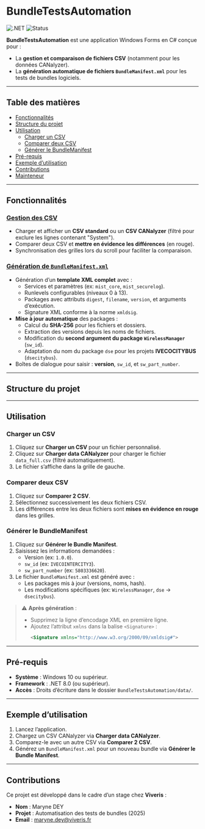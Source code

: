 ﻿# BundleTestsAutomation
![.NET](https://img.shields.io/badge/.NET-8.0-blue)
![Status](https://img.shields.io/badge/status-active-success)

**BundleTestsAutomation** est une application Windows Forms en C# conçue pour :
- La **gestion et comparaison de fichiers CSV** (notamment pour les données CANalyzer).
- La **génération automatique de fichiers `BundleManifest.xml`** pour les tests de bundles logiciels.

---

## Table des matières
- [Fonctionnalités](#fonctionnalités)
- [Structure du projet](#structure-du-projet)
- [Utilisation](#utilisation)
  - [Charger un CSV](#charger-un-csv)
  - [Comparer deux CSV](#comparer-deux-csv)
  - [Générer le BundleManifest](#générer-le-bundlemanifest)
- [Pré-requis](#pré-requis)
- [Exemple d’utilisation](#exemple-dutilisation)
- [Contributions](#contributions)
- [Mainteneur](#mainteneur)

---

## Fonctionnalités

### <ins>Gestion des CSV</ins>
- Charger et afficher un **CSV standard** ou un **CSV CANalyzer** (filtré pour exclure les lignes contenant "System").
- Comparer deux CSV et **mettre en évidence les différences** (en rouge).
- Synchronisation des grilles lors du scroll pour faciliter la comparaison.

### <ins>Génération de `BundleManifest.xml`</ins>
- Génération d’un **template XML complet** avec :
  - Services et paramètres (ex: `mist_core`, `mist_securelog`).
  - Runlevels configurables (niveaux 0 à 13).
  - Packages avec attributs `digest`, `filename`, `version`, et arguments d’exécution.
  - Signature XML conforme à la norme `xmldsig`.
- **Mise à jour automatique** des packages :
  - Calcul du **SHA-256** pour les fichiers et dossiers.
  - Extraction des versions depuis les noms de fichiers.
  - Modification du **second argument du package `WirelessManager`** (`sw_id`).
  - Adaptation du nom du package `dse` pour les projets **IVECOCITYBUS** (`dsecitybus`).
- Boîtes de dialogue pour saisir : **version**, `sw_id`, et `sw_part_number`.

---

## Structure du projet


---

## Utilisation

### Charger un CSV
1. Cliquez sur **Charger un CSV** pour un fichier personnalisé.
2. Cliquez sur **Charger data CANalyzer** pour charger le fichier `data_full.csv` (filtré automatiquement).
3. Le fichier s’affiche dans la grille de gauche.

### Comparer deux CSV
1. Cliquez sur **Comparer 2 CSV**.
2. Sélectionnez successivement les deux fichiers CSV.
3. Les différences entre les deux fichiers sont **mises en évidence en rouge** dans les grilles.

### Générer le BundleManifest
1. Cliquez sur **Générer le Bundle Manifest**.
2. Saisissez les informations demandées :
   - Version (ex: `1.0.0`).
   - `sw_id` (ex: `IVECOINTERCITY3`).
   - `sw_part_number` (ex: `5803336620`).
3. Le fichier `BundleManifest.xml` est généré avec :
   - Les packages mis à jour (versions, noms, hash).
   - Les modifications spécifiques (ex: `WirelessManager`, `dse` → `dsecitybus`).

> ⚠️ **Après génération** :
> - Supprimez la ligne d’encodage XML en première ligne.
> - Ajoutez l’attribut `xmlns` dans la balise `<Signature>` :
>   ```xml
>   <Signature xmlns="http://www.w3.org/2000/09/xmldsig#">
>   ```

---

## Pré-requis
- **Système** : Windows 10 ou supérieur.
- **Framework** : .NET 8.0 (ou supérieur).
- **Accès** : Droits d’écriture dans le dossier `BundleTestsAutomation/data/`.

---

## Exemple d’utilisation
1. Lancez l’application.
2. Chargez un CSV CANalyzer via **Charger data CANalyzer**.
3. Comparez-le avec un autre CSV via **Comparer 2 CSV**.
4. Générez un `BundleManifest.xml` pour un nouveau bundle via **Générer le Bundle Manifest**.

---

## Contributions
Ce projet est développé dans le cadre d’un stage chez **Viveris** :
- **Nom** : Maryne DEY
- **Projet** : Automatisation des tests de bundles (2025)
- **Email** : [maryne.dey@viveris.fr](mailto:maryne.dey@viveris.fr)